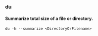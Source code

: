 ### du

#### Summarize total size of a file or directory.
```Shell
du -h --summarize <DirectoryOrFilename>
```